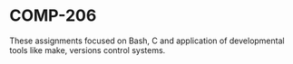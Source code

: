 # COMP-206
These assignments focused on Bash, C and application of developmental tools like make, versions control systems.
